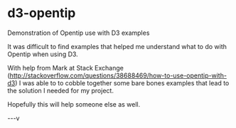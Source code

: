 # d3-opentip
Demonstration of Opentip use with D3 examples

It was difficult to find examples that helped me understand what to do with
Opentip when using D3.

With help from Mark at Stack Exchange 
(http://stackoverflow.com/questions/38688469/how-to-use-opentip-with-d3)
I was able to to cobble together some bare bones examples that lead to the
solution I needed for my project.

Hopefully this will help someone else as well.

 ---v
 
